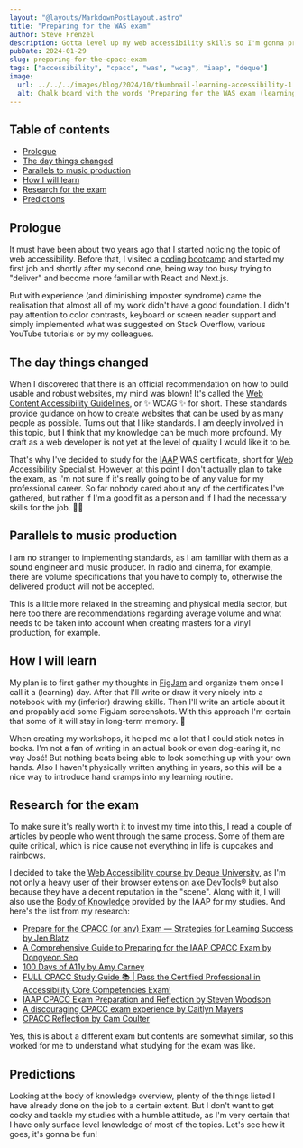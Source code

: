 ```yaml
---
layout: "@layouts/MarkdownPostLayout.astro"
title: "Preparing for the WAS exam"
author: Steve Frenzel
description: Gotta level up my web accessibility skills so I'm gonna prepare for getting a certificate. But I'm not gotta take the exam. 😏 (Maybe I will, though.)
pubDate: 2024-01-29
slug: preparing-for-the-cpacc-exam
tags: ["accessibility", "cpacc", "was", "wcag", "iaap", "deque"]
image:
  url: ../../../images/blog/2024/10/thumbnail-learning-accessibility-1.png
  alt: Chalk board with the words 'Preparing for the WAS exam (learning web accessibility)' on it
---
```


## Table of contents

- [Prologue](#prologue)
- [The day things changed](#the-day-things-changed)
- [Parallels to music production](#parallels-to-music-production)
- [How I will learn](#how-i-will-learn)
- [Research for the exam](#research-for-the-exam)
- [Predictions](#predictions)

## Prologue

It must have been about two years ago that I started noticing the topic of web accessibility. Before that, I visited a [coding bootcamp](https://www.spiced-academy.com/) and started my first job and shortly after my second one, being way too busy trying to "deliver" and become more familiar with React and Next.js.

But with experience (and diminishing imposter syndrome) came the realisation that almost all of my work didn't have a good foundation. I didn't pay attention to color contrasts, keyboard or screen reader support and simply implemented what was suggested on Stack Overflow, various YouTube tutorials or by my colleagues.

## The day things changed

When I discovered that there is an official recommendation on how to build usable and robust websites, my mind was blown! It's called the [Web Content Accessibility Guidelines](https://www.w3.org/TR/WCAG22/), or ✨ WCAG ✨ for short. These standards provide guidance on how to create websites that can be used by as many people as possible. Turns out that I like standards. I am deeply involved in this topic, but I think that my knowledge can be much more profound. My craft as a web developer is not yet at the level of quality I would like it to be.

That's why I've decided to study for the [IAAP](https://www.iaap-hq.org/) WAS certificate, short for [Web Accessibility Specialist](https://www.accessibilityassociation.org/s/wascertification). However, at this point I don't actually plan to take the exam, as I'm not sure if it's really going to be of any value for my professional career. So far nobody cared about any of the certificates I've gathered, but rather if I'm a good fit as a person and if I had the necessary skills for the job. 🤷‍♂️

## Parallels to music production

I am no stranger to implementing standards, as I am familiar with them as a sound engineer and music producer. In radio and cinema, for example, there are volume specifications that you have to comply to, otherwise the delivered product will not be accepted.

This is a little more relaxed in the streaming and physical media sector, but here too there are recommendations regarding average volume and what needs to be taken into account when creating masters for a vinyl production, for example.

## How I will learn

My plan is to first gather my thoughts in [FigJam](https://www.figma.com/figjam/) and organize them once I call it a (learning) day. After that I'll write or draw it very nicely into a notebook with my (inferior) drawing skills. Then I'll write an article about it and propably add some FigJam screenshots. With this approach I'm certain that some of it will stay in long-term memory. 🤞

When creating my workshops, it helped me a lot that I could stick notes in books. I'm not a fan of writing in an actual book or even dog-earing it, no way José! But nothing beats being able to look something up with your own hands. Also I haven't physically written anything in years, so this will be a nice way to introduce hand cramps into my learning routine.

## Research for the exam

To make sure it's really worth it to invest my time into this, I read a couple of articles by people who went through the same process. Some of them are quite critical, which is nice cause not everything in life is cupcakes and rainbows.

I decided to take the [Web Accessibility course by Deque University](https://dequeuniversity.com/online-courses/web-accessibility), as I'm not only a heavy user of their browser extension [axe DevTools®](https://www.deque.com/axe/devtools/) but also because they have a decent reputation in the "scene". Along with it, I will also use the [Body of Knowledge](https://www.accessibilityassociation.org/resource/WAS_Certification_FInal_2020_FINAL) provided by the IAAP for my studies. And here's the list from my research:

- [Prepare for the CPACC (or any) Exam — Strategies for Learning Success by Jen Blatz](https://medium.com/@jnblatz/prepare-for-the-cpacc-exam-strategies-for-learning-success-97b7dc963c2a)
- [A Comprehensive Guide to Preparing for the IAAP CPACC Exam by Dongyeon Seo](https://medium.com/@dseo1212/a-comprehensive-guide-to-preparing-for-the-iaap-cpacc-exam-insights-and-strategies-30a9b22f4332)
- [100 Days of A11y by Amy Carney](https://100daysofa11y.com/cpacc/)
- [FULL CPACC Study Guide 📚 | Pass the Certified Professional in Accessibility Core Competencies Exam!](https://www.youtube.com/watch?v=a01vcZMTJqU)
- [IAAP CPACC Exam Preparation and Reflection by Steven Woodson](https://stevenwoodson.com/blog/cpacc-exam-reflection/)
- [A discouraging CPACC exam experience by Caitlyn Mayers](https://www.getstark.co/blog/a-discouraging-cpacc-exam-experience/)
- [CPACC Reflection by Cam Coulter](https://www.camcoulter.com/2021/07/21/cpacc-reflection/)

Yes, this is about a different exam but contents are somewhat similar, so this worked for me to understand what studying for the exam was like.

## Predictions

Looking at the body of knowledge overview, plenty of the things listed I have already done on the job to a certain extent. But I don't want to get cocky and tackle my studies with a humble attitude, as I'm very certain that I have only surface level knowledge of most of the topics. Let's see how it goes, it's gonna be fun!
